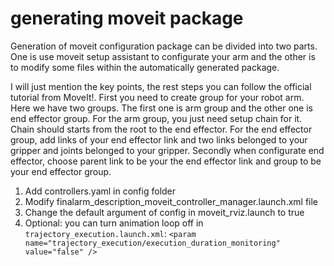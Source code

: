 # generating moveit package

Generation of moveit configuration package can be divided into two parts.
One is use moveit setup assistant to configurate your arm and the other is to modify some files within the automatically generated package.

I will just mention the key points, the rest steps you can follow the official tutorial from MoveIt!.
First you need to create group for your robot arm. Here we have two groups.
The first one is arm group and the other one is end effector group.
For the arm group, you just need setup chain for it.
Chain should starts from the root to the end effector.
For the end effector group, add links of your end effector link and two links belonged to your gripper and joints belonged to your gripper.
Secondly when configurate end effector, choose parent link to be your the end effector link and group to be your end effector group.

1. Add controllers.yaml in config folder
1. Modify finalarm_description_moveit_controller_manager.launch.xml file
1. Change the default argument of config in moveit_rviz.launch to true
1. Optional: you can turn animation loop off in `trajectory_execution.launch.xml`: `<param name="trajectory_execution/execution_duration_monitoring" value="false" />`
